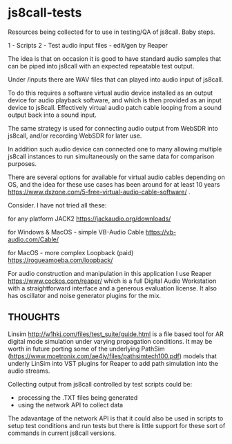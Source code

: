 # js8call-tests

Resources being collected for to use in testing/QA of js8call. Baby steps.

1 - Scripts
2 - Test audio input files - edit/gen by Reaper

The idea is that on occasion it is good to have standard audio samples that can be piped into js8call with an expected repeatable test output.

Under /inputs there are WAV files that can played into audio input of js8call.

To do this requires a software virtual audio device installed as an output device for audio playback software, and which is then provided as an input device to js8call. Effectively virtual audio patch cable looping from a sound output back into a sound input.

The same strategy is used for connecting audio output from WebSDR into js8call, and/or recording WebSDR for later use.

In addition such audio device can connected one to many allowing multiple js8call instances to run simultaneously on the same data for comparison purposes.

There are several options for available for virtual audio cables depending on OS, and the idea for these use cases has been around for at least 10 years https://www.dxzone.com/5-free-virtual-audio-cable-software/ .

Consider. I have not tried all these:

for any platform
    JACK2 https://jackaudio.org/downloads/

for Windows & MacOS - simple
    VB-Audio Cable https://vb-audio.com/Cable/

for MacOS - more complex
    Loopback (paid) https://rogueamoeba.com/loopback/

For audio construction and manipulation in this application I use Reaper  https://www.cockos.com/reaper/ which is a full Digital Audio Workstation with a straightforward interface and a generous evaluation license. It also has oscillator and noise generator plugins for the mix.

THOUGHTS
--------

Linsim http://w1hkj.com/files/test_suite/guide.html is a file based tool for AR digital mode simulation under varying propagation conditions. It may be worth in future porting some of the underlying PathSim (https://www.moetronix.com/ae4jy/files/pathsimtech100.pdf) models that underly LinSim into VST plugins for Reaper to add path simulation into the audio streams.

Collecting output from js8call controlled by test scripts could be:
- processing the .TXT files being generated
- using the network API to collect data

The adavantage of the network API is that it could also be used in scripts to setup test conditions and run tests but there is little support for these sort of commands in current js8call versions.

